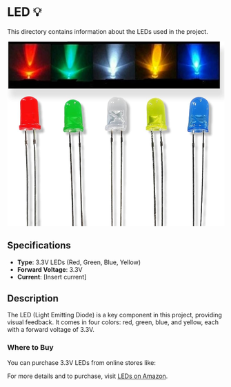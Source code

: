 # LED 💡

This directory contains information about the LEDs used in the project.

![LED](../../image/led.png)

## Specifications

- **Type**: 3.3V LEDs (Red, Green, Blue, Yellow)
- **Forward Voltage**: 3.3V
- **Current**: [Insert current]

## Description

The LED (Light Emitting Diode) is a key component in this project, providing visual feedback. It comes in four colors: red, green, blue, and yellow, each with a forward voltage of 3.3V.

### Where to Buy

You can purchase 3.3V LEDs from online stores like:

For more details and to purchase, visit [LEDs on Amazon](https://www.amazon.com/s?k=3.3V+LEDs).
